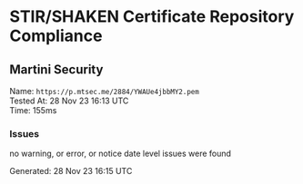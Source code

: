 # STIR/SHAKEN Certificate Repository Compliance

## Martini Security

Name: `https://p.mtsec.me/2884/YWAUe4jbbMY2.pem`\
Tested At: 28 Nov 23 16:13 UTC\
Time: 155ms

### Issues

no warning, or error, or notice date level issues were found

Generated: 28 Nov 23 16:15 UTC